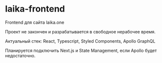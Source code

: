 # laika-frontend
Frontend для сайта laika.one

Проект не закончен и разрабатывается в свободное нерабочее время.

Актуальный стек: React, Typescript, Styled Components, Apollo GraphQL

Планируется подключить Next.js и State Management, если Apollo будет недостаточно.
